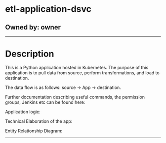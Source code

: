 
# etl-application-dsvc
## Owned by: owner
---
# Description
This is a Python application hosted in Kubernetes. The purpose of this application is to pull data from source, perform transformations, and load to destination. 

The data flow is as follows: source -> App -> destination.

Further documentation describing useful commands, the permission groups, Jenkins etc can be found here: 

Application logic: 

Technical Elaboration of the app: 

Entity Relationship Diagram: 

---
